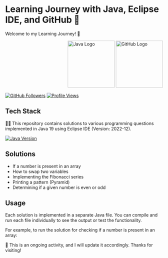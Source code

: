 # Learning Journey with Java, Eclipse IDE, and GitHub 🚀
Welcome to my Learning Journey! 🚀

<div style="float: right">
  <img src="https://www.vectorlogo.zone/logos/java/java-ar21.svg" alt="Java Logo" width="150">
  <img src="https://www.vectorlogo.zone/logos/github/github-ar21.svg" alt="GitHub Logo" width="150">
</div>

<div style="clear: both;"></div> <!-- Add this line to clear the float -->

[![GitHub Followers](https://img.shields.io/github/followers/WarsiRamsha?style=social)](https://github.com/WarsiRamsha) <!-- GitHub Followers Badge -->
[![Profile Views](https://komarev.com/ghpvc/?username=WarsiRamsha)](https://github.com/WarsiRamsha) <!-- Profile Views Badge -->

## Tech Stack

👩‍💻 This repository contains solutions to various programming questions implemented in Java 19 using Eclipse IDE (Version: 2022-12).

[![Java Version](https://img.shields.io/badge/Java-19-blue)](https://www.oracle.com/java/technologies/javase-jdk16-downloads.html)

## Solutions

- If a number is present in an array
- How to swap two variables
- Implementing the Fibonacci series
- Printing a pattern (Pyramid)
- Determining if a given number is even or odd

## Usage
Each solution is implemented in a separate Java file. You can compile and run each file individually to see the output or test the functionality.

For example, to run the solution for checking if a number is present in an array:

📓 This is an ongoing activity, and I will update it accordingly. Thanks for visiting!